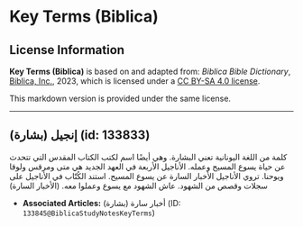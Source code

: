 # Key Terms (Biblica)

## License Information

**Key Terms (Biblica)** is based on and adapted from: _Biblica Bible Dictionary_, [Biblica, Inc.](https://www.biblica.com/), 2023, which is licensed under a [CC BY-SA 4.0 license](https://creativecommons.org/licenses/by-sa/4.0/legalcode.en).

This markdown version is provided under the same license.



--------------------------------

## إنجيل (بشارة) (id: 133833)

كلمة من اللغة اليونانية تعني البشارة. وهي أيضًا اسم لكتب الكتاب المقدس التي تتحدث عن حياة يسوع المسيح وعمله. الأناجيل الأربعة في العهد الجديد هي متى ومرقس ولوقا ويوحنا. تروي الأناجيل الأخبار السارة عن يسوع المسيح. استند الكُتّاب في الأناجيل على سجلات وقصص من الشهود. عاش الشهود مع يسوع وعملوا معه. (الأخبار السارة)

* **Associated Articles:** أخبار سارة (بشارة) (ID: `133845@BiblicaStudyNotesKeyTerms`)

